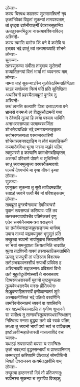 लोमशः-  
कस्य चित्त्वथ कालस्य सुराणामश्विनौ नृप  
कृताभिषेकां विवृतां सुकन्यां तामपश्यताम्  
तां दृष्ट्वा दर्शनीयाङ्गीं देवराजसुतामिव  
ऊचतुस्समभिद्रुत्य नासत्यावश्विनाविदम्  
अश्विनौ-  
कस्य त्वमसि वामोरु किं वने वै करोषि च  
इच्छाव भद्रे ज्ञातुं त्वां तत्त्वमाख्याहि शोभने  
लोमशः-  
सुकन्या-  
ततस्सुकन्या संवीता तावुवाच सुरोत्तमौ  
शय्यातितनयां वित्तं भार्यां मां च्यवनस्य माम्  
लोमशः-  
नाम्ना चाहं सुकन्याऽस्मि नृलोकेऽस्मिन्प्रतिष्ठिता  
साऽहं सर्वात्मना नित्यं पतिं प्रति सुनिष्ठिता  
अथाश्विनौ प्रहस्यैतामब्रूतां पुनरेव तु  
अश्विनौ-  
कथं त्वमसि कल्याणि पित्रा दत्ताऽऽगता वने  
भ्राजसे वनमध्ये त्वं विद्युत्सौदामनी यथा  
न देवेष्वपि तुल्यां हि त्वया पश्याव भामिनि  
अनाभरणसम्पन्ना परमाम्बरवर्जिता  
शोभसेऽप्यधिकं भद्रे वनमप्यनलङ्कृता  
सर्वाभरणसम्पन्ना परमाम्बरधारिणी  
शोभेथास्त्वनवद्याङ्गि न त्वेवं मलपङ्किनी  
कस्मादेवंविधा भूत्वा जरया जर्झरं पतिम्  
त्वमुपास्से ह कल्याणि कामभोगबहिष्कृतम्  
असमर्थं परित्राणे पोषणे च शुचिस्मिते  
साधु च्यवनमुत्सृज्य वरयस्वैकमावयोः  
पत्यर्थं देवगर्भाभे मा वृथा यौवनं कृथाः  
लोमशः-  
सुकन्या-  
एवमुक्ता सुकन्या तु सुरौ ताविदमब्रवीत्  
रताऽहं च्यवने पत्यौ मैवं मां परिशङ्कतम्  
लोमशः-  
तावब्रूतां पुनश्चैनामावां देवभिषग्वरौ  
युवानं रूपसम्पन्नं करिष्यावः पतिं तव  
ततस्तस्यावयोश्चैव पतिमेकतरं वृणु  
एतेन समयेनैनमामन्त्रय वराङ्गने  
सा तयोर्वचनाद्राजन्नुपसङ्गम्य भार्गवम्  
उवाच ताभ्यां यद्वाक्यमुक्तं भृगुसुतं प्रति  
तच्छ्रुत्वा च्यवनो भार्यामुवाच क्रियतामिति  
सा भर्त्रा समनुज्ञाता क्रियतामिति चाब्रवीत्  
श्रुत्वा तदश्विनौ वाक्यं तस्यास्तत्क्रियतामिति  
ऊचतू राजपुत्रीं तां पतिस्तव विशत्वपः  
ततोऽम्भश्च्यवनश्शीघ्रं रूपार्थी प्रविवेश ह  
अश्विनावपि तद्राजन्सरः प्रविशतां विभो  
ततो मुहूर्तादुत्तीर्णास्सर्वे ते सरसस्त्रयः  
दिव्यरूपधरास्सर्वे युवानो मृष्टकुण्डलाः  
तुल्यवेषधराश्चैव मनसः प्रीतिवर्धनाः  
तेऽब्रुवन्सहितास्सर्वे वृणीष्वान्यतमं शुभे  
अस्माकमीप्सितं भद्रे पतित्वे वरवर्णिनि  
त्वमश्विनोरन्यतमं च्यवनं वा यशस्विनि  
यत्र वाऽप्यभिकामाऽसि तं वृणीष्व शुभानने  
सा समीक्ष्य तु तान्सर्वांस्तुल्यरूपधरान्स्थितान्  
निश्चित्य मनसा बुद्ध्या ततो वव्रे स्वकं पतिम्  
लब्ध्वा तु च्यवनो भार्यां वयो रूपं च वाञ्छितम्  
हृष्टोऽब्रवीन्महातेजास्तौ नासत्याविदं वचः  
च्यवनः-  
यथाऽहं रूपसम्पन्नो वयसा च समन्वितः  
कृतो भवद्भ्यां वृद्धस्सन्भार्यां च प्राप्तवानिमाम्  
तस्माद्युवां करिष्यामि प्रीत्याऽहं सोमपीथिनौ  
मिषतो देवराजस्य सत्यमेतद्ब्रवीमि वाम्  
लोमशः-  
तच्छ्रुत्वा हृष्टमनसौ दिवं तौ प्रतिजग्मतुः  
च्यवनश्च सुकन्या च सुराविव विजह्रतुः  
